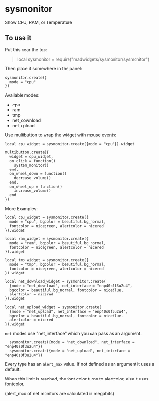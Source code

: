 # sysmonitor

Show CPU, RAM, or Temperature

## To use it

Put this near the top:
>local sysmonitor = require("madwidgets/sysmonitor/sysmonitor")

Then place it somewhere in the panel:

```
sysmonitor.create({
  mode = "cpu"
})
```

Available modes:

- cpu
- ram
- tmp
- net_download
- net_upload

Use multibutton to wrap the widget with mouse events:

```
local cpu_widget = sysmonitor.create({mode = "cpu"}).widget

multibutton.create({
  widget = cpu_widget,
  on_click = function()
    system_monitor()
  end,
  on_wheel_down = function()
    decrease_volume()
  end,
  on_wheel_up = function()
    increase_volume()
  end
})
```

More Examples:

```
local cpu_widget = sysmonitor.create({
  mode = "cpu", bgcolor = beautiful.bg_normal, 
  fontcolor = nicegreen, alertcolor = nicered
}).widget

local ram_widget = sysmonitor.create({
  mode = "ram", bgcolor = beautiful.bg_normal, 
  fontcolor = nicegreen, alertcolor = nicered
}).widget

local tmp_widget = sysmonitor.create({
  mode = "tmp", bgcolor = beautiful.bg_normal, 
  fontcolor = nicegreen, alertcolor = nicered
}).widget

local net_download_widget = sysmonitor.create(
  {mode = "net_download", net_interface = "enp40s0f3u2u4",
  bgcolor = beautiful.bg_normal, fontcolor = niceblue, 
  alertcolor = nicered
}).widget

local net_upload_widget = sysmonitor.create(
  {mode = "net_upload", net_interface = "enp40s0f3u2u4",
  bgcolor = beautiful.bg_normal, fontcolor = niceblue, 
  alertcolor = nicered
}).widget
```

`net` modes use "net_interface" which you can pass as an argument.

```
  sysmonitor.create({mode = "net_download", net_interface = "enp40s0f3u2u4"})
  sysmonitor.create({mode = "net_upload", net_interface = "enp40s0f3u2u4"})
```

Every type has an `alert_max` value. If not defined as an argument it uses a default.

When this limit is reached, the font color turns to alertcolor, else it uses fontcolor.

(alert_max of net monitors are calculated in megabits)